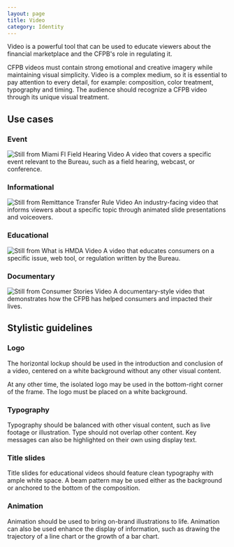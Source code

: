 ```yaml
---
layout: page
title: Video
category: Identity
---
```


Video is a powerful tool that can be used to educate viewers about the financial marketplace and the CFPB's role in regulating it.

CFPB videos must contain strong emotional and creative imagery while maintaining visual simplicity. Video is a complex medium, so it is essential to pay attention to every detail, for example: composition, color treatment, typography and timing. The audience should recognize a CFPB video through its unique visual treatment.

## Use cases

### Event

![Still from Miami Fl Field Hearing Video](/design-manual/assets/img/videos/Video_1.jpg "Event Video")
A video that covers a specific event relevant to the Bureau, such as a field hearing, webcast, or conference.

### Informational

![Still from Remittance Transfer Rule Video](/design-manual/assets/img/videos/Video_2.jpg "Informational Video")
An industry-facing video that informs viewers about a specific topic through animated slide presentations and voiceovers.

### Educational

![Still from What is HMDA Video](/design-manual/assets/img/videos/Video_3.jpg "Educational Video")
A video that educates consumers on a specific issue, web tool, or regulation written by the Bureau.

### Documentary

![Still from Consumer Stories Video](/design-manual/assets/img/videos/Video_4.jpg "Documentary Video")
A documentary-style video that demonstrates how the CFPB has helped consumers and impacted their lives.

## Stylistic guidelines

### Logo

The horizontal lockup should be used in the introduction and conclusion of a video, centered on a white background without any other visual content.

At any other time, the isolated logo may be used in the bottom-right corner of the frame. The logo must be placed on a white background.

### Typography

Typography should be balanced with other visual content, such as live footage or illustration. Type should not overlap
other content. Key messages can also be highlighted on their own using display text.

### Title slides

Title slides for educational videos should feature clean typography with ample white space. A beam pattern may be used either as the background or anchored to the bottom of the composition.

### Animation

Animation should be used to bring on-brand illustrations to life. Animation can also be used enhance the display of information, such as drawing the trajectory of a line chart or the growth of a bar chart.